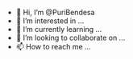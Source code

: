 - 👋 Hi, I’m @PuriBendesa
- 👀 I’m interested in ...
- 🌱 I’m currently learning ...
- 💞️ I’m looking to collaborate on ...
- 📫 How to reach me ...

<!---
PuriBendesa/PuriBendesa is a ✨ special ✨ repository because its `README.md` (this file) appears on your GitHub profile.
You can click the Preview link to take a look at your changes.
--->
